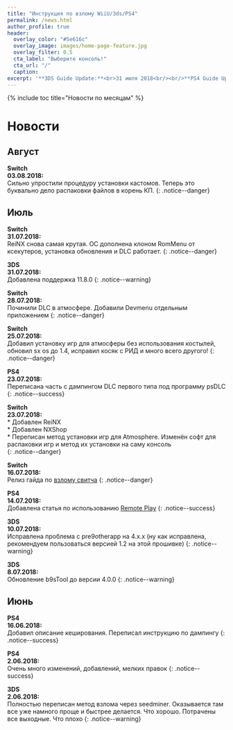 ```yaml
---
title: "Инструкция по взлому WiiU/3ds/PS4"
permalink: /news.html
author_profile: true
header:
  overlay_color: "#5e616c"
  overlay_image: images/home-page-feature.jpg
  overlay_filter: 0.5
  cta_label: "Выберите консоль!"
  cta_url: "/"
  caption:
excerpt: '**3DS Guide Update:**<br>31 июля 2018<br/><br/>**PS4 Guide Update:**<br>14 июля 2018<br/><br/>**Switch Guide Update:**<br>31 июля 2018<br/><br/>**Wii U Guide Update:**<br>2 августа 2018'
---
```


{% include toc title="Новости по месяцам" %}

# Новости

## Август

**Switch**<br>**03.08.2018:**<br>Сильно упростили процедуру установки кастомов. Теперь это буквально дело распаковки файлов в корень КП.
{: .notice--danger}

## Июль

**Switch**<br>**31.07.2018:**<br>ReiNX снова самая крутая. ОС дополнена клоном RomMenu от ксекутеров, установка обновления и DLC работает. 
{: .notice--danger}

**3DS**<br>**31.07.2018:**<br>Добавлена поддержка 11.8.0
{: .notice--warning}

**Switch**<br>**28.07.2018:**<br>Починили DLC в атмосфере. Добавили Devmenu отдельным приложением 
{: .notice--danger}

**Switch**<br>**25.07.2018:**<br>Добавил установку игр для атмосферы без использования костылей, обновил sx os до 1.4, исправил косяк с РИД и много всего другого!
{: .notice--danger}

**PS4**<br>**23.07.2018:**<br>Переписана часть с дампингом DLC первого типа под программу psDLC
{: .notice--success}

**Switch**<br>**23.07.2018:**          
	* Добавлен ReiNX           
	* Добавлен NXShop                 
	* Переписан метод установки игр для Atmosphere. Изменён софт для распаковки игр и метод их установки на саму консоль                
{: .notice--danger}

**Switch**<br>**16.07.2018:**<br>Релиз гайда по [взлому свитча](http://switch.customfw.xyz)
{: .notice--danger}

**PS4**<br>**14.07.2018:**<br>Добавлена статья по использованию [Remote Play](http://ps4.customfw.xyz/remote-play)
{: .notice--success}

**3DS**<br>**10.07.2018:**<br>Исправлена проблема с pre9otherapp на 4.x.x (ну как исправлена, рекомендуем пользоваться версией 1.2 на этой прошивке)
{: .notice--warning}

**3DS**<br>**8.07.2018:**<br>Обновление b9sTool до версии 4.0.0
{: .notice--warning}

## Июнь

**PS4**<br>**16.06.2018:**<br>Добавил описание кеширования. Переписал инструкцию по дампингу
{: .notice--success}

**PS4**<br>**2.06.2018:**<br>Очень много изменений, добавлений, мелких правок
{: .notice--success}

**3DS**<br>**2.06.2018:**<br>Полностью переписан метод взлома через seedminer. Оказывается там все уже намного проще и быстрее делается. Что хорошо. Потрачены все выходные. Что плохо
{: .notice--warning}